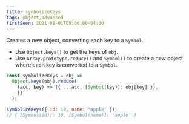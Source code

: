 ```yaml
---
title: symbolizeKeys
tags: object,advanced
firstSeen: 2021-08-01T05:00:00-04:00
---
```


Creates a new object, converting each key to a `Symbol`.

- Use `Object.keys()` to get the keys of `obj`.
- Use `Array.prototype.reduce()` and `Symbol()` to create a new object where each key is converted to a `Symbol`.

```js
const symbolizeKeys = obj =>
  Object.keys(obj).reduce(
    (acc, key) => ({ ...acc, [Symbol(key)]: obj[key] }),
    {}
  );
```

```js
symbolizeKeys({ id: 10, name: 'apple' });
// { [Symbol(id)]: 10, [Symbol(name)]: 'apple' }
```
